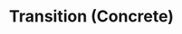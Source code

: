 ---
layout: default
title: Transition (Concrete)
parent: Vehicle Restraint
grand_parent: Road Restraint
nav_order: 6
---